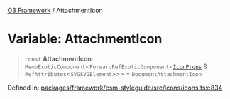 [O3 Framework](../API.md) / AttachmentIcon

# Variable: AttachmentIcon

> `const` **AttachmentIcon**: `MemoExoticComponent`\<`ForwardRefExoticComponent`\<[`IconProps`](../type-aliases/IconProps.md) & `RefAttributes`\<`SVGSVGElement`\>\>\> = `DocumentAttachmentIcon`

Defined in: [packages/framework/esm-styleguide/src/icons/icons.tsx:834](https://github.com/openmrs/openmrs-esm-core/blob/main/packages/framework/esm-styleguide/src/icons/icons.tsx#L834)
